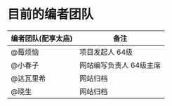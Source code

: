 # 目前的编者团队

| 编者团队(配享太庙)      | 备注 |
| ----------- | ----------- |
| @莓烦恼      | 项目发起人 64级       |
| @小春子   | 网站编写负责人 64级主席         |
| @达瓦里希   | 网站归档          |
| @晓生   | 网站归档          |


